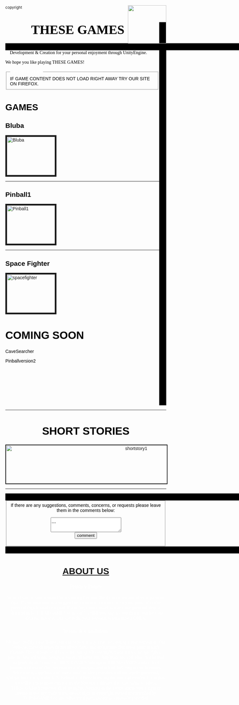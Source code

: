<!DOCTYPE html>
<html lang = "en-us">

<head><title>THESEGAMES</title></head><small>copyright</small>
<img src="" alt="" style="float:right;width:120px;height:120px;">
<body>
    <script type="text/javascript" src="index.js"></script>
<style> .vl {border-right: 22px solid black; height:1200px;}</style>
<div class="vl">
<body background="backgroundgrey.png">
</a>
<p><h1><big><big><font face="PALATINO" color="black">&emsp;&emsp;THESE GAMES</font></big></big></h1>

<p>
<style> .hl {border-left:1330px solid black; height: 22px;}</style><div class="hl"></div>
<font face="GEORGIA" color="black">&emsp;Development & Creation for your personal enjoyment through UnityEngine. 
<p> We hope you like playing THESE GAMES! </p></p>
<font face = "ARIAL" color = "WHITE"><fieldset><legend>HELPFUL HINT</legend><font face = "ARIAL" color = "BLACK"> 
IF GAME CONTENT DOES NOT LOAD RIGHT AWAY TRY OUR SITE ON FIREFOX.
</fieldset>
<p>
</p>
<h1>GAMES</h1><p>
<h2>Bluba</h2></p>
<body><a href="thesegamesite/Bluba.htm"><img border="5" alt="Bluba" src ="png\sprite3.png" width="150" height ="120"></a>
<hr><p>

</body>
<h2>Pinball1</h2></p>
<body><a href="Pinball1.htm"><img border="5" alt ="Pinball1" src="png\flipper.png" width="150" height="120"></a>
</body> <head><link rel = "stylesheet" type = "text/css" href="index.css">
</head><hr>
<h2>Space Fighter</h2><body><a href="SPFTR.htm">
<img border="5" alt = "spacefighter" src="png\spacefighter.png" width="150" height = "120"></a></body>
<body>
    <p></p><big><font face = "ARIAL" ><p></p><h1>COMING SOON</h1></big><p>CaveSearcher<p>
Pinballversion2</div></p></p>
<p></p><hr><center><big><h1>SHORT STORIES</h1></big></center><body><center>
<a href="shortstory1.htm"><img border="2" alt="shortstory1" src ="png\shortstory1.png" width="800" height ="120"></a></center>
</body></body><p></p><body><p></p><hr>
    </body>

<style> .hl1 {border-left:1330px solid black; height: 32px;}</style><div class="hl1"></div>

<fieldset>
<center><font face = "SANS-SERIF" color = "BLACK">If there are any suggestions, comments, concerns, or requests
 please leave them in the comments below:</center><p></p>
<center><form action = "mail.php" method = "post"><div>
<textarea  name = "comments" id = "comments" style = "font-family:sans-serif;font-size:1.2em;">
...</textarea></div><input type="submit" value="comment"></form></p></body></div>
</fieldset></center>
<style> .hl1 {border-left:1330px solid black; height: 22px;}</style><div class="hl1">
</div>
<center><a href = "aboutus.htm"><h1>ABOUT US</h1></a></center>
<center><h3><font face = "TIMES NEW ROMAN" color = "white">Privacy Policy</h3>
None of you're data is stored by accessing this site. We do not store any of your personal data. If you have sent us a suggestion, comment, concern, or request, none of you're personal data is used or stored. If you have been asked to share any personal data or information by THESEGAMES or any of it's affiliates, say no. We do not require your data for this site. Our site is for your personal entertainment ONLY. </center>
</p>
<p></p><center><h3>Terms & Conditions</h3></center>
<center>We may modify these Terms, for any reason at any time, by posting a new version on Our Website; these changes do not affect rights and obligations that arose prior to such changes.The contents of this site, including All copyright, trade marks, design rights, patents, Site software, design, artwork, illustrations, Applications, and other intellectual property rights in and on THESEGAMES belongs to THESEGAMES and/or third parties, and any of their successors and assigns, and any of their respective licensors, Advertisers, suppliers, and operational service providers and are legally protected, without limitation, under U.S. Federal and State laws, regulations and treaties. On notice, we will act to remove content on the Site that infringes the copyrights of others. THESEGAMES reserves all of its rights. Nothing in the Terms grants you a right or license to use any trade mark, design right or copyright owned or controlled by THESEGAMES or any other third party except as expressly provided. 
</center>
</html>

